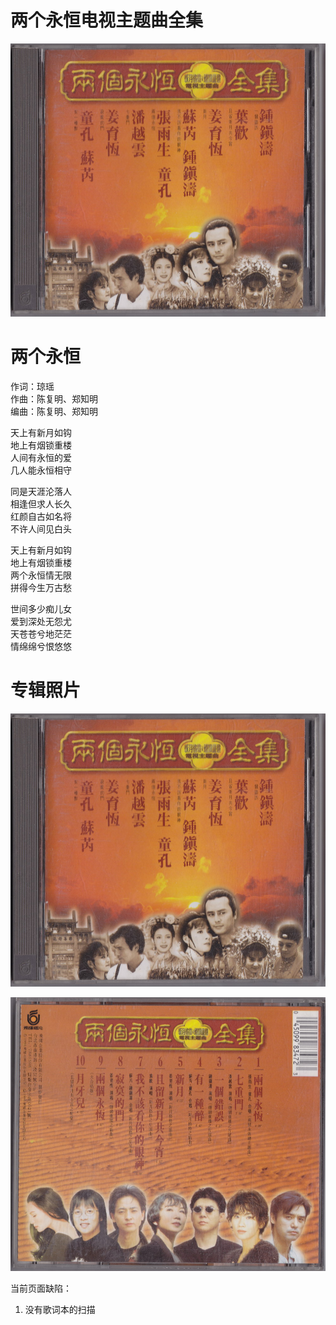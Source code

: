 # 两个永恒电视主题曲全集

![封面](./cover.jpg)

# 两个永恒

作词：琼瑶  
作曲：陈复明、郑知明  
编曲：陈复明、郑知明

天上有新月如钩  
地上有烟锁重楼  
人间有永恒的爱  
几人能永恒相守

同是天涯沦落人  
相逢但求人长久  
红颜自古如名将  
不许人间见白头

天上有新月如钩  
地上有烟锁重楼  
两个永恒情无限  
拼得今生万古愁

世间多少痴儿女  
爱到深处无怨尤  
天苍苍兮地茫茫  
情绵绵兮恨悠悠

# 专辑照片

![封面](./cover.jpg)

![封底](./back-cover.jpg)

当前页面缺陷：

1. 没有歌词本的扫描
